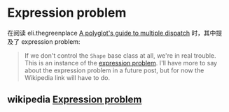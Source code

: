 # Expression problem

在阅读 eli.thegreenplace [A polyglot's guide to multiple dispatch](https://eli.thegreenplace.net/2016/a-polyglots-guide-to-multiple-dispatch/) 时，其中提及了 expression problem:

> If we don't control the `Shape` base class at all, we're in real trouble. This is an instance of the [expression problem](https://en.wikipedia.org/wiki/Expression_problem). I'll have more to say about the expression problem in a future post, but for now the Wikipedia link will have to do. 

## wikipedia [Expression problem](https://en.wikipedia.org/wiki/Expression_problem)